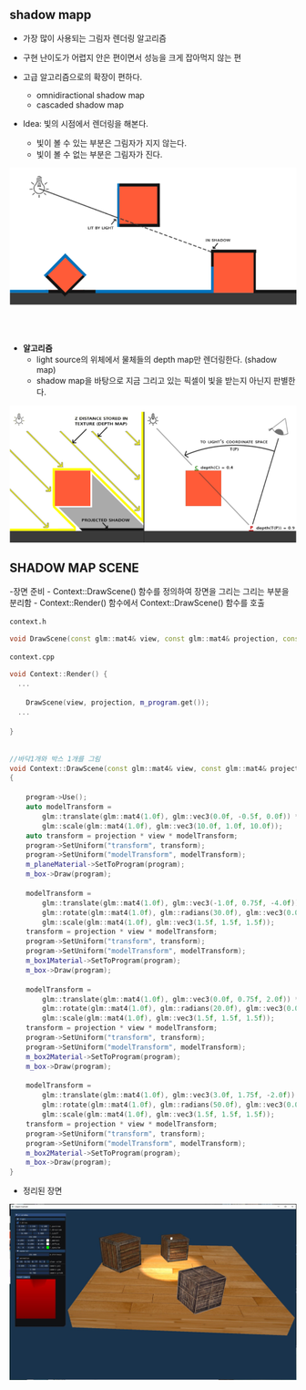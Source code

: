 ## shadow mapp

- 가장 많이 사용되는 그림자 렌더링 알고리즘
- 구현 난이도가 어렵지 안은 편이면서 성능을 크게 잡아먹지 않는 편
- 고급 알고리즘으로의 확장이 편하다.
    - omnidiractional shadow map
    - cascaded shadow map

- Idea: 빛의 시점에서 렌더링을 해본다.
    - 빛이 볼 수 있는 부분은 그림자가 지지 않는다.
    - 빛이 볼 수 없는 부분은 그림자가 진다.


<img src=images/13_shadow_map_idea.png>    
    

<br><br>
  
- **알고리즘**       
    - light source의 위체에서 물체들의 depth map만 렌더링한다. (shadow map)
    - shadow map을 바탕으로 지금 그리고 있는 픽셀이 빛을 받는지 아닌지 판별한다.

<img src=images/13_shadow_map_algorithm.png>

## SHADOW MAP SCENE

-장면 준비
    - Context::DrawScene() 함수를 정의하여 장면을 그리는 그리는 부분을 분리함
    - Context::Render() 함수에서 Context::DrawScene() 함수를 호출



`context.h`

```cpp
void DrawScene(const glm::mat4& view, const glm::mat4& projection, const Program* program);
```

`context.cpp`

```cpp
void Context::Render() {
  ...

    DrawScene(view, projection, m_program.get());
  ...

}
```

```cpp

//바닥1개와 박스 1개를 그림
void Context::DrawScene(const glm::mat4& view, const glm::mat4& projection, const Program* program) 
{

    program->Use();
    auto modelTransform =
        glm::translate(glm::mat4(1.0f), glm::vec3(0.0f, -0.5f, 0.0f)) *
        glm::scale(glm::mat4(1.0f), glm::vec3(10.0f, 1.0f, 10.0f));
    auto transform = projection * view * modelTransform;
    program->SetUniform("transform", transform);
    program->SetUniform("modelTransform", modelTransform);
    m_planeMaterial->SetToProgram(program);
    m_box->Draw(program);

    modelTransform =
        glm::translate(glm::mat4(1.0f), glm::vec3(-1.0f, 0.75f, -4.0f)) *
        glm::rotate(glm::mat4(1.0f), glm::radians(30.0f), glm::vec3(0.0f, 1.0f, 0.0f)) *
        glm::scale(glm::mat4(1.0f), glm::vec3(1.5f, 1.5f, 1.5f));
    transform = projection * view * modelTransform;
    program->SetUniform("transform", transform);
    program->SetUniform("modelTransform", modelTransform);
    m_box1Material->SetToProgram(program);
    m_box->Draw(program);

    modelTransform =
        glm::translate(glm::mat4(1.0f), glm::vec3(0.0f, 0.75f, 2.0f)) *
        glm::rotate(glm::mat4(1.0f), glm::radians(20.0f), glm::vec3(0.0f, 1.0f, 0.0f)) *
        glm::scale(glm::mat4(1.0f), glm::vec3(1.5f, 1.5f, 1.5f));
    transform = projection * view * modelTransform;
    program->SetUniform("transform", transform);
    program->SetUniform("modelTransform", modelTransform);
    m_box2Material->SetToProgram(program);
    m_box->Draw(program);

    modelTransform =
        glm::translate(glm::mat4(1.0f), glm::vec3(3.0f, 1.75f, -2.0f)) *
        glm::rotate(glm::mat4(1.0f), glm::radians(50.0f), glm::vec3(0.0f, 1.0f, 0.0f)) *
        glm::scale(glm::mat4(1.0f), glm::vec3(1.5f, 1.5f, 1.5f));
    transform = projection * view * modelTransform;
    program->SetUniform("transform", transform);
    program->SetUniform("modelTransform", modelTransform);
    m_box2Material->SetToProgram(program);
    m_box->Draw(program);
}
```
- 정리된 장면
<img src=images/13_shadow_map_scene.JPG>